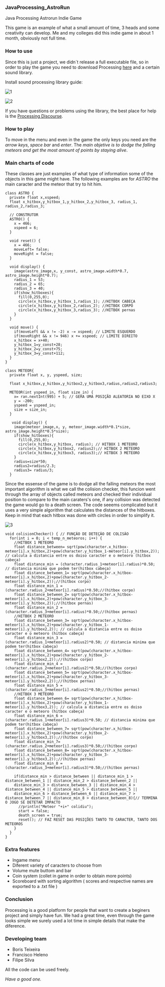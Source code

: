 ### JavaProcessing_AstroRun
Java Processing Astrorun Indie Game


  This game is an example of what a small amount of time, 3 heads and some creativity can develop.
  Me and my colleges did this indie game in about 1 month, obviously not full time.

### How to use

  Since this is just a project, we didn´t release a full executable file, so in order to play the game you need to download Processing [here](https://processing.org/download) and a certain sound library.

  Install sound processing library guide:
  
![1](https://user-images.githubusercontent.com/92954277/138365643-f804c2a5-60bf-4bba-a25c-1a7155832b35.png)

![2](https://user-images.githubusercontent.com/92954277/138365799-4790e808-021f-4b5b-b586-01707329bf14.png)

  If you have questions or problems using the library, the best place for help is the [Processing Discourse](https://discourse.processing.org/). 


### How to play

  To move in the menu and even in the game the only keys you need are the *arrow keys*, *space bar* and *enter*.
  The *main objetive is to dodge the falling meteors and get the most amount of points by staying alive*.


### Main charts of code

  These classes are just examples of what type of information some of the objects in this game might have. The following examples are for *ASTRO* the main caracter and the meteor that try to hit him.

```
class ASTRO {
  private float x,xspeed;
  float x_hitbox,y_hitbox_1,y_hitbox_2,y_hitbox_3, radius_1, radius_2,radius_3;
  
  // CONSTRUTOR
  ASTRO() {
    x = 466;
    xspeed = 6;
  }
  
  void reset() {
    x = 466;
    moveLeft= false; 
    moveRight = false;
  }
 
  void display() {
    image(astro_image,x, y_const, astro_image.width*0.7, astro_image.height*0.7);
    radius_1 = 53;
    radius_2 = 65;
    radius_3 = 40;
    if(show_hitboxes){ 
      fill(0,255,0);
      circle(x_hitbox,y_hitbox_1,radius_1); //HITBOX CABEÇA
      circle(x_hitbox,y_hitbox_2,radius_2); //HITBOX CORPO 
      circle(x_hitbox,y_hitbox_3,radius_3); //HITBOX pernas
    }
  }
 
  void move() {  
    if(moveLeft && x != -2) x -= xspeed; // LIMITE ESQUERDO
    if(moveRight && x != 946) x += xspeed; // LIMITE DIREITO
    x_hitbox = x+40;
    y_hitbox_1=y_const+28;
    y_hitbox_2=y_const+75;
    y_hitbox_3=y_const+112;
  }
}
```

```
class METEOR{
  private float x, y, yspeed, size;
  
  float x_hitbox,y_hitbox,y_hitbox2,y_hitbox3,radius,radius2,radius3;
  
  METEOR(int yspeed_in, float size_in) {
    x= ran.nextInt(995) + 5; // GERA UMA POSIÇÃO ALEATORIA NO EIXO X
    y = -200;
    yspeed = yspeed_in;
    size = size_in;
  }
  
   void display() {
    image(meteor_image,x, y, meteor_image.width*0.1*size, astro_image.height*0.5*size);
    if(show_hitboxes){ 
      fill(0,255,0);
      circle(x_hitbox,y_hitbox, radius); // HITBOX 1 METEORO 
      circle(x_hitbox,y_hitbox2, radius2);// HITBOX 2 METEORO 
      circle(x_hitbox,y_hitbox3, radius3);// HITBOX 3 METEORO 
    }
    radius=size*50;
    radius2=radius/2.3;
    radius3= radius/3;
  }
  ```
  
  Since the essense of the game is to dodge all the falling meteors the most important algorithm is what we call the colision checker, this funcion went through the array of objects called meteors and checked their individual position to compare to the main caraters's one, if any collision was detected the game would go to a death screen.
  The code seeems complicated but it uses a very simple algorithm that calculates the distances of the hitboxes. Keep in mind that each hitbox was done with circles in order to simplify it.


![3](https://user-images.githubusercontent.com/92954277/138367825-e90fd837-3eb4-44e3-a203-1836034fb81c.png)


```
void colisionChecker() { // FUNÇÃO DE DETEÇÃO DE COLISÃO
  for(int i = 0; i < temp_n_meteoros; i++) {
    //HITBOX 1 METEORO
    float distance_between= sqrt(pow(character.x_hitbox-meteor[i].x_hitbox,2)+pow(character.y_hitbox_1-meteor[i].y_hitbox,2)); // calcula a distancia entre os doiso caracter e o meteoro (hitbox cabeça)
    float distance_min = (character.radius_1+meteor[i].radius)*0.50; // distancia minima que podem ter(hitbox cabeça) 
    float distance_between_1= sqrt(pow(character.x_hitbox-meteor[i].x_hitbox,2)+pow(character.y_hitbox_2-meteor[i].y_hitbox,2));//(hitbox corpo)
    float distance_min_1 =(character.radius_2+meteor[i].radius)*0.50;//(hitbox corpo)
    float distance_between_2= sqrt(pow(character.x_hitbox-meteor[i].x_hitbox,2)+pow(character.y_hitbox_3-meteor[i].y_hitbox,2));//(hitbox pernas)
    float distance_min_2 =(character.radius_3+meteor[i].radius)*0.50;//(hitbox pernas)
    //HITBOX 2 METEORO
    float distance_between_3= sqrt(pow(character.x_hitbox-meteor[i].x_hitbox,2)+pow(character.y_hitbox_1-meteor[i].y_hitbox2,2)); // calcula a distancia entre os doiso caracter e o meteoro (hitbox cabeça)
    float distance_min_3 = (character.radius_1+meteor[i].radius2)*0.50; // distancia minima que podem ter(hitbox cabeça) 
    float distance_between_4= sqrt(pow(character.x_hitbox-meteor[i].x_hitbox,2)+pow(character.y_hitbox_2-meteor[i].y_hitbox2,2));//(hitbox corpo)
    float distance_min_4 =(character.radius_2+meteor[i].radius2)*0.50;//(hitbox corpo)
    float distance_between_5= sqrt(pow(character.x_hitbox-meteor[i].x_hitbox,2)+pow(character.y_hitbox_3-meteor[i].y_hitbox2,2));//(hitbox pernas)
    float distance_min_5 =(character.radius_3+meteor[i].radius2)*0.50;//(hitbox pernas)
    //HITBOX 3 METEORO
    float distance_between_6= sqrt(pow(character.x_hitbox-meteor[i].x_hitbox,2)+pow(character.y_hitbox_1-meteor[i].y_hitbox3,2)); // calcula a distancia entre os doiso caracter e o meteoro (hitbox cabeça)
    float distance_min_6 = (character.radius_1+meteor[i].radius3)*0.50; // distancia minima que podem ter(hitbox cabeça) 
    float distance_between_7= sqrt(pow(character.x_hitbox-meteor[i].x_hitbox,2)+pow(character.y_hitbox_2-meteor[i].y_hitbox3,2));//(hitbox corpo)
    float distance_min_7=(character.radius_2+meteor[i].radius3)*0.50;//(hitbox corpo)
    float distance_between_8= sqrt(pow(character.x_hitbox-meteor[i].x_hitbox,2)+pow(character.y_hitbox_3-meteor[i].y_hitbox3,2));//(hitbox pernas)
    float distance_min_8 =(character.radius_3+meteor[i].radius3)*0.50;//(hitbox pernas)
    
    if(distance_min > distance_between || distance_min_1 > distance_between_1 || distance_min_2 > distance_between_2 || 
    distance_min_3 > distance_between_3 || distance_min_4 > distance_between_4 || distance_min_5 > distance_between_5 || 
    distance_min_6 > distance_between_6 || distance_min_7 > distance_between_7 || distance_min_8 > distance_between_8){// TERMINA  O JOGO SE DETETAR IMPACTO
      //println("Meteor "+i+" colidiu");
      start = false;
      death_screen = true;
      reset(); // FAZ RESET DAS POSIÇÕES TANTO TO CARACTER, TANTO DOS METEOROS
    }
  }
}
```

### Extra features

* Ingame menu
* Diferent variety of caracters to choose from
* Volume mute buttom and bar
* Coin system (collet in game in order to obtain more points)
* Scoreboard with sorting algorithm ( scores and respective names are exported to a .txt file )

### Conclusion

Processing is a good platform for people that want to create a beginers project and simply have fun. We had a great time, even through the game looks simple we surely used a lot time in simple details that make the diference.
 
### Developing team

* Boris Teixeira 
* Francisco Heleno
* Filipe Silva


All the code can be used freely.

*Have a good one.*
